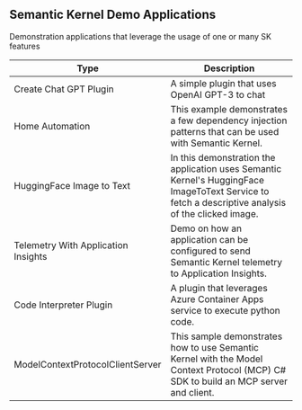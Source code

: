 ## Semantic Kernel Demo Applications

Demonstration applications that leverage the usage of one or many SK features

| Type              | Description                                     |
| ----------------- | ----------------------------------------------- |
| Create Chat GPT Plugin | A simple plugin that uses OpenAI GPT-3 to chat |
| Home Automation | This example demonstrates a few dependency injection patterns that can be used with Semantic Kernel. |
| HuggingFace Image to Text | In this demonstration the application uses Semantic Kernel's HuggingFace ImageToText Service to fetch a descriptive analysis of the clicked image. |
| Telemetry With Application Insights | Demo on how an application can be configured to send Semantic Kernel telemetry to Application Insights. |
| Code Interpreter Plugin | A plugin that leverages Azure Container Apps service to execute python code. |
| ModelContextProtocolClientServer | This sample demonstrates how to use Semantic Kernel with the Model Context Protocol (MCP) C# SDK to build an MCP server and client. |
